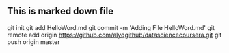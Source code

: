## This is marked down file

git init
git add HelloWord.md
git commit -m 'Adding File HelloWord.md'
git remote add origin https://github.com/alydgithub/datasciencecoursera.git
git push origin master
